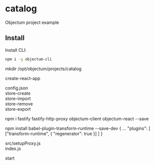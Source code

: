 # catalog
Objectum project example

## Install

Install CLI:
```bash
npm i -g objectum-cli
```


mkdir /opt/objectum/projects/catalog

create-react-app

config.json  
store-create  
store-import  
store-remove  
store-export

npm i fastify fastify-http-proxy objectum-client objectum-react --save

npm install babel-plugin-transform-runtime --save-dev
{
    ...
    "plugins": [
        ["transform-runtime", {
            "regenerator": true
        }]
    ]
}

src/setupProxy.js  
index.js

start
